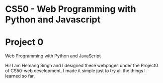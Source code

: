 # CS50 - Web Programming with Python and Javascript
# Project 0

Web Programming with Python and JavaScript

Hi! I am Hemang Singh and I designed these webpages under the Project0  of CS50-web development. I made it simple just to try all the things I learned so far.
